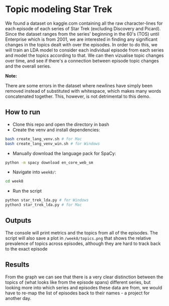 # Topic modeling Star Trek

We found a dataset on kaggle.com containing all the raw character-lines for each episode of each series of Star Trek (excluding Discovery and Picard). Since the dataset ranges from the series' beginning in the 60's (TOS) until Enterprise which is from 2001, we are interested in finding any significant changes in the topics dealt with over the episodes.
In order to do this, we will train an LDA model to consider each individual episode from each series and model the topics according to that. We can then vizualise topic changes over time, and see if there's a connection between episode topic changes and the overall series.

**Note:**

There are some errors in the dataset where newlines have simply been removed instead of substituted with whitespace, which makes many words concatenated together. This, however, is not detrimental to this demo.

## How to run
- Clone this repo and open the directory in bash
- Create the venv and install dependencies:
```bash
bash create_lang_venv.sh # for Mac
bash create_lang_venv_win.sh # for Windows
```
- Manually download the language pack for SpaCy:
```bash
python -m spacy download en_core_web_sm
``` 
- Navigate into `week8/`:
```bash
cd week8
```
- Run the script
```bash
python star_trek_lda.py # for Windows
python3 star_trek_lda.py # for Mac
```

## Outputs
The console will print metrics and the topics from all of the episodes.
The script will also save a plot in `/week8/topics.png` that shows the relative prevalence of topics across episodes, although they are hard to track back to the exact episode

## Results
From the graph we can see that there is a very clear distinction between the topics of (what looks like from the episode spans) different series, but looking more into which series and episodes these data are from, we would have to re-map the list of episodes back to their names - a project for another day.